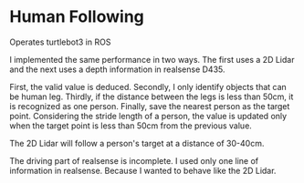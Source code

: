 # Human Following
Operates turtlebot3 in ROS

I implemented the same performance in two ways.
The first uses a 2D Lidar and the next uses a depth information in realsense D435.

First, the valid value is deduced.
Secondly, I only identify objects that can be human leg.
Thirdly, if the distance between the legs is less than 50cm, it is recognized as one person.
Finally, save the nearest person as the target point.
Considering the stride length of a person, the value is updated only when the target point is less than 50cm from the previous value.

The 2D Lidar will follow a person's target at a distance of 30-40cm.

The driving part of realsense is incomplete.
I used only one line of information in realsense.
Because I wanted to behave like the 2D Lidar.

